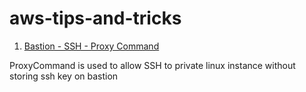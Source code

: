 # aws-tips-and-tricks

1. [Bastion - SSH - Proxy Command](https://github.com/adam-p/markdown-here/wiki/Markdown-Cheatsheet#headers)

ProxyCommand is used to allow SSH to private linux instance without storing ssh key on bastion

